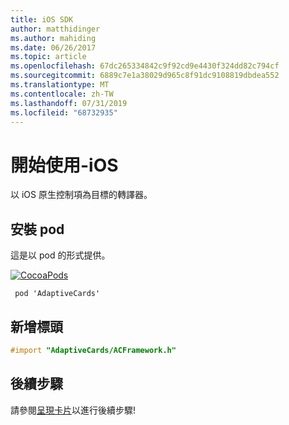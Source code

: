 ```yaml
---
title: iOS SDK
author: matthidinger
ms.author: mahiding
ms.date: 06/26/2017
ms.topic: article
ms.openlocfilehash: 67dc265334842c9f92cd9e4430f324dd82c794cf
ms.sourcegitcommit: 6889c7e1a38029d965c8f91dc9108819dbdea552
ms.translationtype: MT
ms.contentlocale: zh-TW
ms.lasthandoff: 07/31/2019
ms.locfileid: "68732935"
---
```

# <a name="getting-started---ios"></a>開始使用-iOS

以 iOS 原生控制項為目標的轉譯器。

## <a name="install-pod"></a>安裝 pod

這是以 pod 的形式提供。

[![CocoaPods](https://img.shields.io/cocoapods/v/AdaptiveCards.svg)](https://cocoapods.org/pods/AdaptiveCards)

```console
 pod 'AdaptiveCards'
```

## <a name="add-header"></a>新增標頭

```objective-c
#import "AdaptiveCards/ACFramework.h"
```

## <a name="next-steps"></a>後續步驟

請參閱[呈現卡片](render-a-card.md)以進行後續步驟!